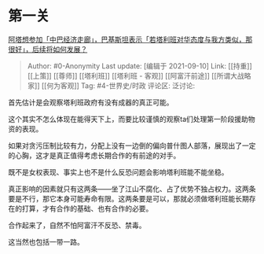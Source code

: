 # 第一关
[阿塔想参加「中巴经济走廊」，巴基斯坦表示「若塔利班对华态度与我方类似，那很好」，后续将如何发展？](https://www.zhihu.com/question/485239844/answer/2112400390)

> Author: #0-Anonymity
> Last update: [编辑于 2021-09-10]
> Link: [[持重]] [[上策]] [[尊师]] [[塔利班]] [[塔利班 - 客观]] [[阿富汗前途]] [[所谓大战略家]] [[何为客观]]
> Tag: #4-世界史/时政
> 评论区:
> 泛讨论:

首先估计是会观察塔利班政府有没有成器的真正可能。

这个其实不怎么体现在能得天下上，而要比较谨慎的观察ta们处理第一阶段援助物资的表现。

如果对贪污压制比较有力，分配上没有一边倒的偏向普什图人部落，展现出了一定的心胸，这才是真正值得考虑长期合作的有前途的对手。

既不是女权表现、事实上也不是什么反恐问题会影响塔利班能不能坐稳。

真正影响的因素就只有这两条——坐了江山不腐化、占了优势不独占权力。这两条要是不行，那它本身可能寿命有限。这两条要是可以，那就必须做塔利班能长期存在的打算，才有合作的基础、也有合作的必要。

合作起来了，自然不怕阿富汗不反恐、禁毒。

这当然也包括一带一路。
